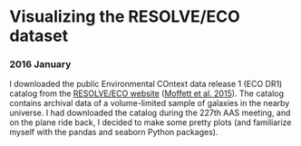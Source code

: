 # Visualizing the RESOLVE/ECO dataset

### 2016 January

I downloaded the public Environmental COntext data release 1 (ECO DR1) catalog from the [RESOLVE/ECO website](https://resolve.astro.unc.edu/) ([Moffett et al. 2015](http://adsabs.harvard.edu/abs/2015ApJ...812...89M)). The catalog contains archival data of a volume-limited sample of galaxies in the nearby universe. I had downloaded the catalog during the 227th AAS meeting, and on the plane ride back, I decided to make some pretty plots (and familiarize myself with the pandas and seaborn Python packages).
